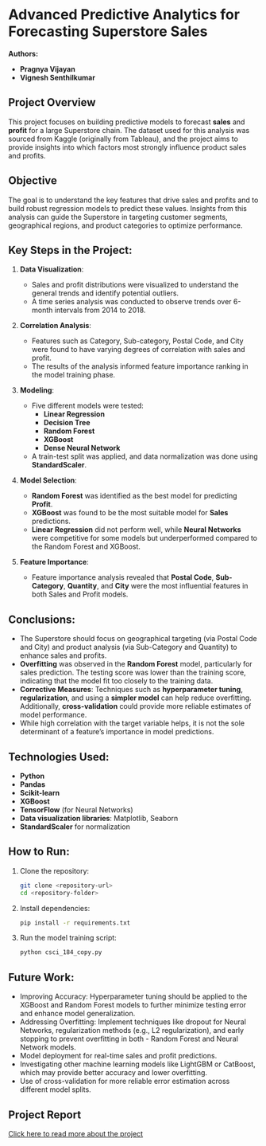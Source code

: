 # Advanced Predictive Analytics for Forecasting Superstore Sales

**Authors:**
- **Pragnya Vijayan**
- **Vignesh Senthilkumar**

## Project Overview
This project focuses on building predictive models to forecast **sales** and **profit** for a large Superstore chain. The dataset used for this analysis was sourced from Kaggle (originally from Tableau), and the project aims to provide insights into which factors most strongly influence product sales and profits.

## Objective
The goal is to understand the key features that drive sales and profits and to build robust regression models to predict these values. Insights from this analysis can guide the Superstore in targeting customer segments, geographical regions, and product categories to optimize performance.

## Key Steps in the Project:
1. **Data Visualization**:
   - Sales and profit distributions were visualized to understand the general trends and identify potential outliers.
   - A time series analysis was conducted to observe trends over 6-month intervals from 2014 to 2018.

2. **Correlation Analysis**:
   - Features such as Category, Sub-category, Postal Code, and City were found to have varying degrees of correlation with sales and profit.
   - The results of the analysis informed feature importance ranking in the model training phase.

3. **Modeling**:
   - Five different models were tested:
     - **Linear Regression**
     - **Decision Tree**
     - **Random Forest**
     - **XGBoost**
     - **Dense Neural Network**
   - A train-test split was applied, and data normalization was done using **StandardScaler**.

4. **Model Selection**:
   - **Random Forest** was identified as the best model for predicting **Profit**.
   - **XGBoost** was found to be the most suitable model for **Sales** predictions.
   - **Linear Regression** did not perform well, while **Neural Networks** were competitive for some models but underperformed compared to the Random Forest and XGBoost.

5. **Feature Importance**:
   - Feature importance analysis revealed that **Postal Code**, **Sub-Category**, **Quantity**, and **City** were the most influential features in both Sales and Profit models.

## Conclusions:
- The Superstore should focus on geographical targeting (via Postal Code and City) and product analysis (via Sub-Category and Quantity) to enhance sales and profits.
- **Overfitting** was observed in the **Random Forest** model, particularly for sales prediction. The testing score was lower than the training score, indicating that the model fit too closely to the training data.
- **Corrective Measures**: Techniques such as **hyperparameter tuning**, **regularization**, and using a **simpler model** can help reduce overfitting. Additionally, **cross-validation** could provide more reliable estimates of model performance.
- While high correlation with the target variable helps, it is not the sole determinant of a feature’s importance in model predictions.

## Technologies Used:
- **Python**
- **Pandas**
- **Scikit-learn**
- **XGBoost**
- **TensorFlow** (for Neural Networks)
- **Data visualization libraries**: Matplotlib, Seaborn
- **StandardScaler** for normalization

## How to Run:
1. Clone the repository:
   ```bash
   git clone <repository-url>
   cd <repository-folder>
2. Install dependencies:
   ```bash
   pip install -r requirements.txt
3. Run the model training script:
   ```bash
   python csci_184_copy.py

## Future Work:
- Improving Accuracy: Hyperparameter tuning should be applied to the XGBoost and Random Forest models to further minimize testing error and enhance model generalization.
- Addressing Overfitting: Implement techniques like dropout for Neural Networks, regularization methods (e.g., L2 regularization), and early stopping to prevent overfitting in both - Random Forest and Neural Network models.
- Model deployment for real-time sales and profit predictions.
- Investigating other machine learning models like LightGBM or CatBoost, which may provide better accuracy and lower overfitting.
- Use of cross-validation for more reliable error estimation across different model splits.

## Project Report
[Click here to read more about the project](https://drive.google.com/file/d/1waL1cD73AOBGn2YLaOabVI5kmqjZMLw6/view?usp=sharing)
